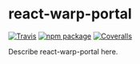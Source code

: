 # react-warp-portal

[![Travis][build-badge]][build]
[![npm package][npm-badge]][npm]
[![Coveralls][coveralls-badge]][coveralls]

Describe react-warp-portal here.

[build-badge]: https://img.shields.io/travis/taskworld/react-warp-portal/master.svg?style=flat-square
[build]: https://travis-ci.org/taskworld/react-warp-portal

[npm-badge]: https://img.shields.io/npm/v/react-warp-portal.svg?style=flat-square
[npm]: https://www.npmjs.org/package/react-warp-portal

[coveralls-badge]: https://img.shields.io/coveralls/taskworld/react-warp-portal/master.svg?style=flat-square
[coveralls]: https://coveralls.io/github/taskworld/react-warp-portal
